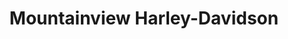 ---
title: "Mountainview Harley-Davidson"
url: /chilliwack/mountainview-harley-davidson/
shop: Autohaus
---